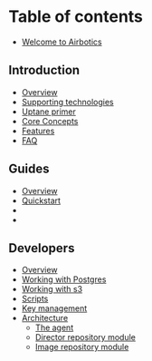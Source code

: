 # Table of contents

* [Welcome to Airbotics](README.md)

## Introduction

* [Overview](introduction/overview.md)
* [Supporting technologies](introduction/supporting-technologies.md)
* [Uptane primer](introduction/uptane-primer.md)
* [Core Concepts](introduction/core-concepts.md)
* [Features](introduction/features.md)
* [FAQ](introduction/faq.md)

## Guides

* [Overview](guides/overview.md)
* [Quickstart](guides/self-hosted-quickstart.md)
*
*

## Developers

* [Overview](developers/overview.md)
* [Working with Postgres](developers/working-with-postgres.md)
* [Working with s3](developers/working-with-s3.md)
* [Scripts](developers/scripts.md)
* [Key management](developers/key-management.md)
* [Architecture](developers/architecture/overview.md)
  * [The agent](developers/architecture/agent.md)
  * [Director repository module](developers/architecture/director-repository.md)
  * [Image repository module](developers/architecture/image-repository.md)
